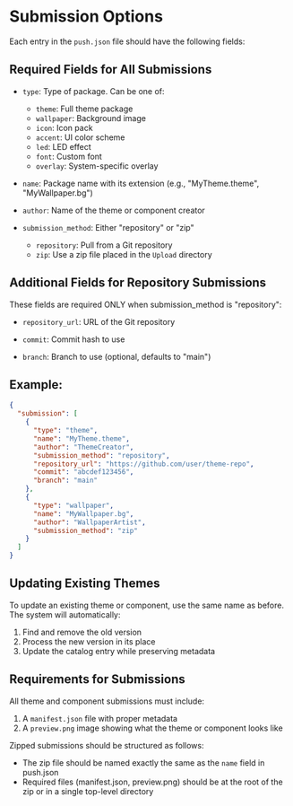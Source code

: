 # Submission Options

Each entry in the `push.json` file should have the following fields:

## Required Fields for All Submissions

- `type`: Type of package. Can be one of:
  - `theme`: Full theme package
  - `wallpaper`: Background image
  - `icon`: Icon pack
  - `accent`: UI color scheme
  - `led`: LED effect
  - `font`: Custom font
  - `overlay`: System-specific overlay

- `name`: Package name with its extension (e.g., "MyTheme.theme", "MyWallpaper.bg")

- `author`: Name of the theme or component creator

- `submission_method`: Either "repository" or "zip"
  - `repository`: Pull from a Git repository
  - `zip`: Use a zip file placed in the `Upload` directory

## Additional Fields for Repository Submissions

These fields are required ONLY when submission_method is "repository":

- `repository_url`: URL of the Git repository

- `commit`: Commit hash to use

- `branch`: Branch to use (optional, defaults to "main")

## Example:

```json
{
  "submission": [
    {
      "type": "theme",  
      "name": "MyTheme.theme",
      "author": "ThemeCreator",
      "submission_method": "repository",
      "repository_url": "https://github.com/user/theme-repo",
      "commit": "abcdef123456",
      "branch": "main"
    },
    {
      "type": "wallpaper",
      "name": "MyWallpaper.bg",
      "author": "WallpaperArtist",
      "submission_method": "zip"
    }
  ]
}
```

## Updating Existing Themes

To update an existing theme or component, use the same name as before. The system will automatically:
1. Find and remove the old version
2. Process the new version in its place
3. Update the catalog entry while preserving metadata

## Requirements for Submissions

All theme and component submissions must include:

1. A `manifest.json` file with proper metadata
2. A `preview.png` image showing what the theme or component looks like

Zipped submissions should be structured as follows:
- The zip file should be named exactly the same as the `name` field in push.json
- Required files (manifest.json, preview.png) should be at the root of the zip or in a single top-level directory
